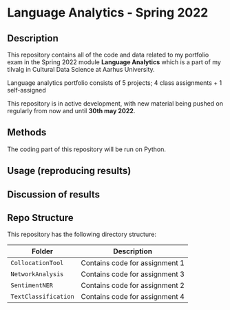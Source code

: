 # Language Analytics - Spring 2022 

## Description
This repository contains all of the code and data related to my portfolio exam in the Spring 2022 module **Language Analytics** which is a part of my tilvalg in Cultural Data Science at Aarhus University.  

Language analytics portfolio consists of 5 projects; 4 class assignments + 1 self-assigned

This repository is in active development, with new material being pushed on regularly from now and until **30th may 2022**.

## Methods
The coding part of this repository will be run on Python. 

## Usage (reproducing results)

## Discussion of results

## Repo Structure  
This repository has the following directory structure:  

| **Folder** | **Description** |
| ----------- | ----------- |
| ```CollocationTool``` | Contains code for assignment 1 |
| ```NetworkAnalysis``` | Contains code for assignment 3 |
| ```SentimentNER``` | Contains code for assignment 2 |
| ```TextClassification``` | Contains code for assignment 4 |
